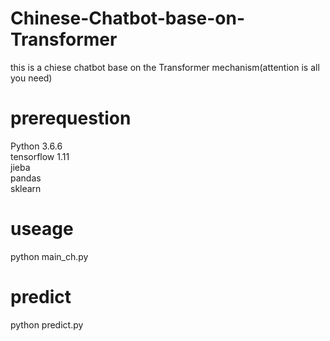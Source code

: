 # Chinese-Chatbot-base-on-Transformer
this is a chiese chatbot base on the Transformer mechanism(attention is all you need)
# prerequestion

Python 3.6.6 \
tensorflow 1.11 \
jieba \
pandas \
sklearn

# useage
python main_ch.py 
# predict
python predict.py
